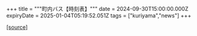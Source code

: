 +++
title = """町内バス【時刻表】"""
date = 2024-09-30T15:00:00.000Z
expiryDate = 2025-01-04T05:19:52.051Z
tags = ["kuriyama","news"]
+++


[[source]](https://www.town.kuriyama.hokkaido.jp/soshiki/47/28990.html)
